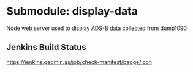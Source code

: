 # Submodule: display-data
Node web server used to display ADS-B data collected from dump1090

## Jenkins Build Status
https://jenkins.gedmin.as/job/check-manifest/badge/icon
